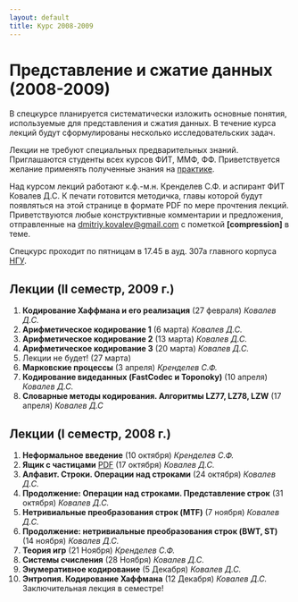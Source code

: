 ```yaml
---
layout: default
title: Курс 2008-2009
---
```


# Представление и сжатие данных (2008-2009)

В спецкурсе планируется систематически изложить основные понятия, используемые
для представления и сжатия данных. В течение курса лекций будут сформулированы
несколько исследовательских задач.

Лекции не требуют специальных предварительных знаний. Приглашаются студенты всех
курсов ФИТ, ММФ, ФФ. Приветствуется желание применять полученные знания на
[практике](/2008-2009/tasks/).

Над курсом лекций работают к.ф.-м.н. Кренделев С.Ф. и аспирант ФИТ Ковалев Д.С.
К печати готовится методичка, главы которой будут появляться на этой странице в
формате PDF по мере прочтения лекций. Приветствуются любые конструктивные
комментарии и предложения, отправленные на dmitriy.kovalev@gmail.com с пометкой
**[compression]** в теме.

Спецкурс проходит по пятницам в 17.45 в ауд. 307а главного корпуса
[НГУ](http://nsu.ru).

## Лекции (II семестр, 2009 г.)

1. **Кодирование Хаффмана и его реализация** (27 февраля) *Ковалев Д.С.*
2. **Арифметическое кодирование 1** (6 марта) *Ковалев Д.С.*
3. **Арифметическое кодирование 2** (13 марта) *Ковалев Д.С.*
4. **Арифметическое кодирование 3** (20 марта) *Ковалев Д.С.*
5. Лекции не будет! (27 марта)
6. **Марковские процессы** (3 апреля) *Кренделев С.Ф.*
7. **Кодирование видеданных (FastCodec и Toponoky)** (10 апреля) *Ковалев Д.С.*
8. **Словарные методы кодирования. Алгоритмы LZ77, LZ78, LZW** (17 апреля) *Ковалев Д.С*

## Лекции (I семестр, 2008 г.)


1. **Неформальное введение** (10 октября) *Кренделев С.Ф.*
2. **Ящик с частицами** [PDF](/assets/content/pdf/box.pdf) (17 октября) *Ковалев Д.С.*
3. **Алфавит. Строки. Операции над строками** (24 октября) *Ковалев Д.С.*
4. **Продолжение: Операции над строками. Представление строк** (31 октября)  *Ковалев Д.С.*
5. **Нетривиальные преобразования строк (MTF)** (7 ноября) *Ковалев Д.С.*
6. **Продолжение: нетривиальные преобразования строк (BWT, ST)** (14 ноября) *Ковалев Д.С.*
7. **Теория игр** (21 Ноября) *Кренделев С.Ф.*
8. **Системы счисления** (28 Ноября) *Ковалев Д.С.*
9. **Энумеративное кодирование** (5 Декабря) *Ковалев Д.С.*
10. **Энтропия. Кодирование Хаффмана** (12 Декабря) *Ковалев Д.С.* Заключительная лекция в семестре!
